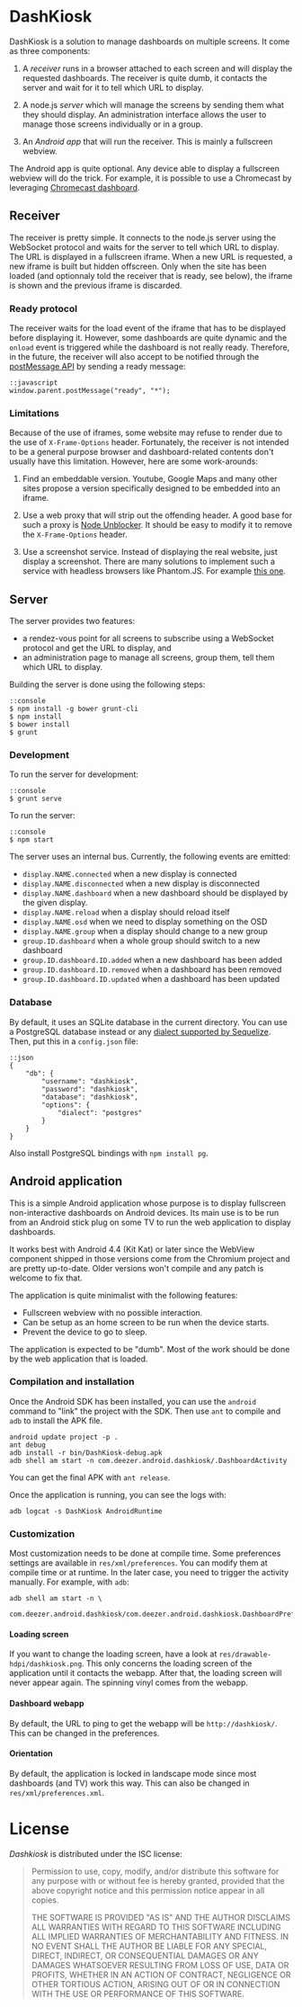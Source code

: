 # DashKiosk

DashKiosk is a solution to manage dashboards on multiple screens. It
come as three components:

 1. A _receiver_ runs in a browser attached to each screen and will
    display the requested dashboards. The receiver is quite dumb, it
    contacts the server and wait for it to tell which URL to display.

 2. A node.js _server_ which will manage the screens by sending them
    what they should display. An administration interface allows the
    user to manage those screens individually or in a group.
    
 3. An _Android app_ that will run the receiver. This is mainly a
    fullscreen webview.

The Android app is quite optional. Any device able to display a
fullscreen webview will do the trick. For example, it is possible to
use a Chromecast by leveraging [Chromecast dashboard][].

[Chromecast dashboard]: http://boombatower.github.io/chromecast-dashboard/sender/

## Receiver

The receiver is pretty simple. It connects to the node.js server using
the WebSocket protocol and waits for the server to tell which URL to
display. The URL is displayed in a fullscreen iframe. When a new URL
is requested, a new iframe is built but hidden offscreen. Only when
the site has been loaded (and optionnaly told the receiver that is
ready, see below), the iframe is shown and the previous iframe is
discarded.

### Ready protocol

The receiver waits for the load event of the iframe that has to be
displayed before displaying it. However, some dashboards are quite
dynamic and the `onload` event is triggered while the dashboard is not
really ready. Therefore, in the future, the receiver will also accept
to be notified through the [postMessage API][] by sending a ready
message:

    ::javascript
    window.parent.postMessage("ready", "*");

[postMessage API]: https://developer.mozilla.org/en-US/docs/Web/API/Window.postMessage

### Limitations

Because of the use of iframes, some website may refuse to render due
to the use of `X-Frame-Options` header. Fortunately, the receiver is
not intended to be a general purpose browser and dashboard-related
contents don't usually have this limitation. However, here are some
work-arounds:

 1. Find an embeddable version. Youtube, Google Maps and many other
    sites propose a version specifically designed to be embedded into
    an iframe.

 2. Use a web proxy that will strip out the offending header. A good
    base for such a proxy is [Node Unblocker][]. It should be easy to
    modify it to remove the `X-Frame-Options` header.

 3. Use a screenshot service. Instead of displaying the real website,
    just display a screenshot. There are many solutions to implement
    such a service with headless browsers like Phantom.JS. For example
    [this one][2].

[Node Unblocker]: http://nodeunblocker.com/proxy
[2]: https://github.com/fzaninotto/screenshot-as-a-service

## Server

The server provides two features:

 - a rendez-vous point for all screens to subscribe using a WebSocket
   protocol and get the URL to display, and
 - an administration page to manage all screens, group them, tell them
   which URL to display.

Building the server is done using the following steps:

    ::console
    $ npm install -g bower grunt-cli
    $ npm install
    $ bower install
    $ grunt

### Development

To run the server for development:

    ::console
    $ grunt serve
    
To run the server:

    ::console
    $ npm start

The server uses an internal bus. Currently, the following events are
emitted:

 - `display.NAME.connected` when a new display is connected
 - `display.NAME.disconnected` when a new display is disconnected
 - `display.NAME.dashboard` when a new dashboard should be displayed
   by the given display.
 - `display.NAME.reload` when a display should reload itself
 - `display.NAME.osd` when we need to display something on the OSD
 - `display.NAME.group` when a display should change to a new group
 - `group.ID.dashboard` when a whole group should switch to a new dashboard
 - `group.ID.dashboard.ID.added` when a new dashboard has been added
 - `group.ID.dashboard.ID.removed` when a dashboard has been removed
 - `group.ID.dashboard.ID.updated` when a dashboard has been updated

### Database

By default, it uses an SQLite database in the current directory. You
can use a PostgreSQL database instead or any
[dialect supported by Sequelize][]. Then, put this in a `config.json`
file:

    ::json
    {
        "db": {
            "username": "dashkiosk",
            "password": "dashkiosk",
            "database": "dashkiosk",
            "options": {
                "dialect": "postgres"
            }
        }
    }

Also install PostgreSQL bindings with `npm install pg`.

[dialect supported by Sequelize]: http://sequelizejs.com/docs/latest/usage#dialects

## Android application

This is a simple Android application whose purpose is to display
fullscreen non-interactive dashboards on Android devices. Its main use
is to be run from an Android stick plug on some TV to run the web
application to display dashboards.

It works best with Android 4.4 (Kit Kat) or later since the WebView
component shipped in those versions come from the Chromium project and
are pretty up-to-date. Older versions won't compile and any patch is
welcome to fix that.

The application is quite minimalist with the following features:

 - Fullscreen webview with no possible interaction.
 - Can be setup as an home screen to be run when the device starts.
 - Prevent the device to go to sleep.

The application is expected to be "dumb". Most of the work should be
done by the web application that is loaded.

### Compilation and installation

Once the Android SDK has been installed, you can use the `android`
command to "link" the project with the SDK. Then use `ant` to compile
and `adb` to install the APK file.

    android update project -p .
    ant debug
    adb install -r bin/DashKiosk-debug.apk
    adb shell am start -n com.deezer.android.dashkiosk/.DashboardActivity

You can get the final APK with `ant release`.

Once the application is running, you can see the logs with:

    adb logcat -s DashKiosk AndroidRuntime

### Customization

Most customization needs to be done at compile time. Some preferences
settings are available in `res/xml/preferences`. You can modify them
at compile time or at runtime. In the later case, you need to trigger
the activity manually. For example, with `adb`:

    adb shell am start -n \
       com.deezer.android.dashkiosk/com.deezer.android.dashkiosk.DashboardPreferences

#### Loading screen

If you want to change the loading screen, have a look at
`res/drawable-hdpi/dashkiosk.png`. This only concerns the loading
screen of the application until it contacts the webapp. After that,
the loading screen will never appear again. The spinning vinyl comes
from the webapp.

#### Dashboard webapp

By default, the URL to ping to get the webapp will be
`http://dashkiosk/`. This can be changed in the preferences.

#### Orientation

By default, the application is locked in landscape mode since most
dashboards (and TV) work this way. This can also be changed in
`res/xml/preferences.xml`.

# License

_Dashkiosk_ is distributed under the ISC license:

 > Permission to use, copy, modify, and/or distribute this software for any
 > purpose with or without fee is hereby granted, provided that the above
 > copyright notice and this permission notice appear in all copies.
 >
 > THE SOFTWARE IS PROVIDED "AS IS" AND THE AUTHOR DISCLAIMS ALL WARRANTIES
 > WITH REGARD TO THIS SOFTWARE INCLUDING ALL IMPLIED WARRANTIES OF
 > MERCHANTABILITY AND FITNESS. IN NO EVENT SHALL THE AUTHOR BE LIABLE FOR
 > ANY SPECIAL, DIRECT, INDIRECT, OR CONSEQUENTIAL DAMAGES OR ANY DAMAGES
 > WHATSOEVER RESULTING FROM LOSS OF USE, DATA OR PROFITS, WHETHER IN AN
 > ACTION OF CONTRACT, NEGLIGENCE OR OTHER TORTIOUS ACTION, ARISING OUT OF
 > OR IN CONNECTION WITH THE USE OR PERFORMANCE OF THIS SOFTWARE.
